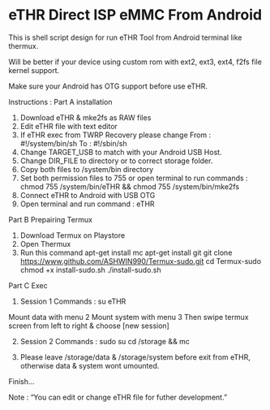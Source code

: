 # eTHR Direct ISP eMMC From Android
This is shell script design for run eTHR Tool from Android terminal like thermux.

Will be better if your device using custom rom with ext2, ext3, ext4, f2fs file kernel support.

Make sure your Android has OTG support before use eTHR.

Instructions :
Part A installation
1. Download eTHR & mke2fs as RAW files
2. Edit eTHR file with text editor
3. If eTHR exec from TWRP Recovery please change
   From :
   #!/system/bin/sh
   To :
   #!/sbin/sh
4. Change TARGET_USB to match with your Android USB Host.
5. Change DIR_FILE to directory or to correct storage folder.
6. Copy both files to /system/bin directory
7. Set both permission files to 755 or open terminal to run commands :
   chmod 755 /system/bin/eTHR && chmod 755 /system/bin/mke2fs
8. Connect eTHR to Android with USB OTG
9. Open terminal and run command :
   eTHR

Part B Prepairing Termux
1. Download Termux on Playstore
2. Open Thermux
3. Run this command
apt-get install mc
apt-get install git
git clone https://www.github.com/ASHWIN990/Termux-sudo.git
cd Termux-sudo
chmod +x install-sudo.sh
 ./install-sudo.sh

Part C Exec
1. Session 1
Commands :
su
eTHR

Mount data with menu 2
Mount system with menu 3 
Then swipe termux screen from left to right & choose [new session]

2. Session 2
Commands :
sudo su
cd /storage && mc

3. Please leave /storage/data & /storage/system before exit from eTHR, otherwise data & system wont umounted.

Finish...

Note :
“You can edit or change eTHR file for futher development.”
